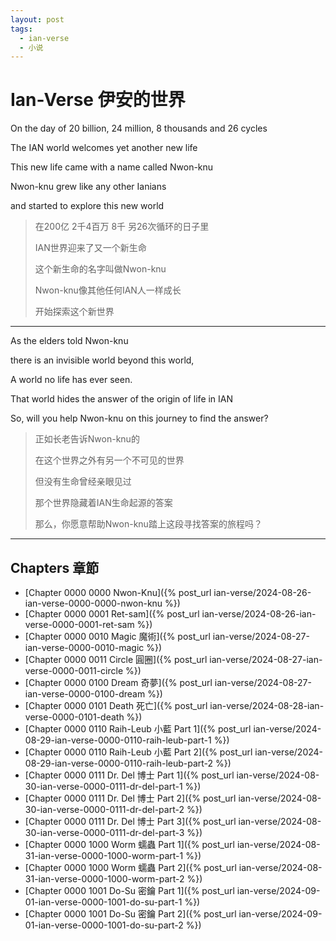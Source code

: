 ```yaml
---
layout: post
tags:
  - ian-verse
  - 小说
---
```


# Ian-Verse 伊安的世界

On the day of 20 billion, 24 million, 8 thousands and 26 cycles

The IAN world welcomes yet another new life

This new life came with a name called Nwon-knu

Nwon-knu grew like any other Ianians

and started to explore this new world

> 在200亿 2千4百万 8千 另26次循环的日子里
>
> IAN世界迎来了又一个新生命
>
> 这个新生命的名字叫做Nwon-knu
>
> Nwon-knu像其他任何IAN人一样成长
>
> 开始探索这个新世界

---

As the elders told Nwon-knu

there is an invisible world beyond this world,

A world no life has ever seen.

That world hides the answer of the origin of life in IAN

So, will you help Nwon-knu on this journey to find the answer?

> 正如长老告诉Nwon-knu的
>
> 在这个世界之外有另一个不可见的世界
>
> 但没有生命曾经亲眼见过
>
> 那个世界隐藏着IAN生命起源的答案
>
> 那么，你愿意帮助Nwon-knu踏上这段寻找答案的旅程吗？

---

## Chapters 章節

- [Chapter 0000 0000 Nwon-Knu]({% post_url ian-verse/2024-08-26-ian-verse-0000-0000-nwon-knu %})
- [Chapter 0000 0001 Ret-sam]({% post_url ian-verse/2024-08-26-ian-verse-0000-0001-ret-sam %})
- [Chapter 0000 0010 Magic 魔術]({% post_url ian-verse/2024-08-27-ian-verse-0000-0010-magic %})
- [Chapter 0000 0011 Circle 圓圈]({% post_url ian-verse/2024-08-27-ian-verse-0000-0011-circle %})
- [Chapter 0000 0100 Dream 奇夢]({% post_url ian-verse/2024-08-27-ian-verse-0000-0100-dream %})
- [Chapter 0000 0101 Death 死亡]({% post_url ian-verse/2024-08-28-ian-verse-0000-0101-death %})
- [Chapter 0000 0110 Raih-Leub 小藍 Part 1]({% post_url ian-verse/2024-08-29-ian-verse-0000-0110-raih-leub-part-1 %})
- [Chapter 0000 0110 Raih-Leub 小藍 Part 2]({% post_url ian-verse/2024-08-29-ian-verse-0000-0110-raih-leub-part-2 %})
- [Chapter 0000 0111 Dr. Del 博士 Part 1]({% post_url ian-verse/2024-08-30-ian-verse-0000-0111-dr-del-part-1 %})
- [Chapter 0000 0111 Dr. Del 博士 Part 2]({% post_url ian-verse/2024-08-30-ian-verse-0000-0111-dr-del-part-2 %})
- [Chapter 0000 0111 Dr. Del 博士 Part 3]({% post_url ian-verse/2024-08-30-ian-verse-0000-0111-dr-del-part-3 %})
- [Chapter 0000 1000 Worm 蠕蟲 Part 1]({% post_url ian-verse/2024-08-31-ian-verse-0000-1000-worm-part-1 %})
- [Chapter 0000 1000 Worm 蠕蟲 Part 2]({% post_url ian-verse/2024-08-31-ian-verse-0000-1000-worm-part-2 %})
- [Chapter 0000 1001 Do-Su 密鑰 Part 1]({% post_url ian-verse/2024-09-01-ian-verse-0000-1001-do-su-part-1 %})
- [Chapter 0000 1001 Do-Su 密鑰 Part 2]({% post_url ian-verse/2024-09-01-ian-verse-0000-1001-do-su-part-2 %})